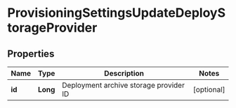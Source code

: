 

# ProvisioningSettingsUpdateDeployStorageProvider

## Properties

Name | Type | Description | Notes
------------ | ------------- | ------------- | -------------
**id** | **Long** | Deployment archive storage provider ID |  [optional]



